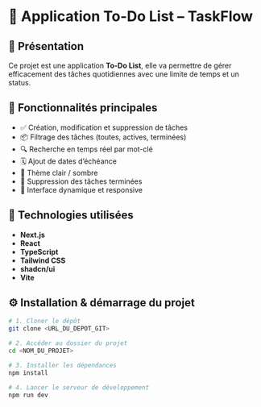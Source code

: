 # 📝 Application To-Do List – TaskFlow

## 📌 Présentation

Ce projet est une application **To-Do List**, elle va permettre de gérer efficacement des tâches quotidiennes avec une limite de temps et un status.

## 🚀 Fonctionnalités principales

- ✅ Création, modification et suppression de tâches
- 📦 Filtrage des tâches (toutes, actives, terminées)
- 🔍 Recherche en temps réel par mot-clé
- 🗓️ Ajout de dates d’échéance
- 🌙 Thème clair / sombre
- 🧼 Suppression des tâches terminées
- 🔄 Interface dynamique et responsive

## 🧰 Technologies utilisées

- **Next.js**
- **React**
- **TypeScript**
- **Tailwind CSS**
- **shadcn/ui**
- **Vite**

## ⚙️ Installation & démarrage du projet

```sh
# 1. Cloner le dépôt
git clone <URL_DU_DEPOT_GIT>

# 2. Accéder au dossier du projet
cd <NOM_DU_PROJET>

# 3. Installer les dépendances
npm install

# 4. Lancer le serveur de développement
npm run dev
````